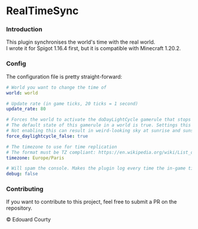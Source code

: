 # RealTimeSync

### Introduction

This plugin synchronises the world's time with the real world.  
I wrote it for Spigot 1.16.4 first, but it is compatible with Minecraft 1.20.2.

### Config

The configuration file is pretty straight-forward:

```yaml
# World you want to change the time of
world: world

# Update rate (in game ticks, 20 ticks = 1 second)
update_rate: 80

# Forces the world to activate the doDayLightCycle gamerule that stops the time from changing by itself
# The default state of this gamerule in a world is true. Settings this to true will set it to false.
# Not enabling this can result in weird-looking sky at sunrise and sunset, since the sun will move before being updated.
force_daylightcycle_false: true

# The timezone to use for time replication
# The format must be TZ compliant: https://en.wikipedia.org/wiki/List_of_tz_database_time_zones
timezone: Europe/Paris

# Will spam the console. Makes the plugin log every time the in-game time is changed.
debug: false

```

### Contributing

If you want to contribute to this project, feel free to submit a PR on the repository.

&copy; Edouard Courty
